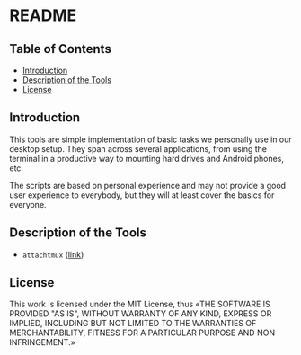 # README

## Table of Contents

* [Introduction](./#introduction)
* [Description of the Tools](./#description-of-the-tools)
* [License](./#license)

## Introduction

This tools are simple implementation of basic tasks we personally use in our desktop setup. They span across several applications, from using the terminal in a productive way to mounting hard drives and Android phones, etc.

The scripts are based on personal experience and may not provide a good user experience to everybody, but they will at least cover the basics for everyone.

## Description of the Tools

* `attachtmux` \([link](docs/attachtmux.md)\)

## License

This work is licensed under the MIT License, thus «THE SOFTWARE IS PROVIDED "AS IS", WITHOUT WARRANTY OF ANY KIND, EXPRESS OR IMPLIED, INCLUDING BUT NOT LIMITED TO THE WARRANTIES OF MERCHANTABILITY, FITNESS FOR A PARTICULAR PURPOSE AND NON INFRINGEMENT.»

